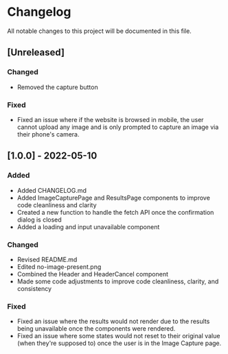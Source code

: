 # Changelog
All notable changes to this project will be documented in this file.

## [Unreleased]

### Changed
- Removed the capture button

### Fixed
- Fixed an issue where if the website is browsed in mobile, the user cannot upload any image and is only prompted to capture an image via their phone's camera.

## [1.0.0] - 2022-05-10 

### Added
- Added CHANGELOG.md
- Added ImageCapturePage and ResultsPage components to improve code cleanliness and clarity
- Created a new function to handle the fetch API once the confirmation dialog is closed
- Added a loading and input unavailable component

### Changed
- Revised README.md
- Edited no-image-present.png
- Combined the Header and HeaderCancel component
- Made some code adjustments to improve code cleanliness, clarity, and consistency

### Fixed
- Fixed an issue where the results would not render due to the results being unavailable once the components were rendered.
- Fixed an issue where some states would not reset to their original value (when they're supposed to) once the user is in the Image Capture page.
